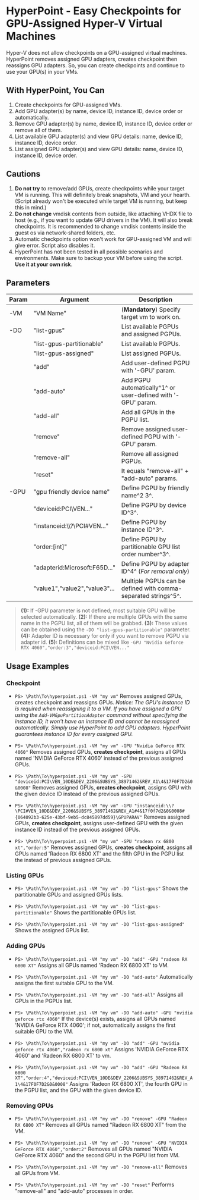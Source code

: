 # HyperPoint - Easy Checkpoints for GPU-Assigned Hyper-V Virtual Machines

Hyper-V does not allow checkpoints on a GPU-assigned virtual machines. HyperPoint removes assigned GPU adapters, creates checkpoint then reassigns GPU adapters. So, you can create checkpoints and continue to use your GPU(s) in your VMs.


## With HyperPoint, You Can
1) Create checkpoints for GPU-assigned VMs.
2) Add GPU adapter(s) by name, device ID, instance ID, device order or automatically.
3) Remove GPU adapter(s) by name, device ID, instance ID, device order or remove all of them.
4) List available GPU adapter(s) and view GPU details: name, device ID, instance ID, device order.
5) List assigned GPU adapter(s) and view GPU details: name, device ID, instance ID, device order.


## Cautions
1) **Do not try** to remove/add GPUs, create checkpoints while your target VM is running. This will definitely break snapshots, VM and your hearth. (Script already won't be executed while target VM is running, but keep this in mind.)
2) **Do not change** vmdisk contents from outside, like attaching VHDX file to host (e.g., if you want to update GPU drivers in the VM). It will also break checkpoints. It is recommended to change vmdisk contents inside the guest os via network-shared folders, etc.
3) Automatic checkpoints option won't work for GPU-assigned VM and will give error. Script also disables it.
4) HyperPoint has not been tested in all possible scenarios and environments. Make sure to backup your VM before using the script. **Use it at your own risk**.


## Parameters
| Param | Argument                      | Description                                                    |
|-------|-------------------------------|----------------------------------------------------------------|
| -VM   | "VM Name"                     | (**Mandatory**) Specify target vm to work on.                  |
| -DO   | "list-gpus"                   | List available PGPUs and assigned PGPUs.                       |
|       | "list-gpus-partitionable"     | List available PGPUs.                                          |
|       | "list-gpus-assigned"          | List assigned PGPUs.                                           |
|       | "add"                         | Add user-defined PGPU with '-GPU' param.                       |
|       | "add-auto"                    | Add PGPU automatically^1^ or user-defined with '-GPU' param.   |
|       | "add-all"                     | Add all GPUs in the PGPU list.                                 |
|       | "remove"                      | Remove assigned user-defined PGPU with '-GPU' param.           |
|       | "remove-all"                  | Remove all assigned PGPUs.                                     |
|       | "reset"                       | It equals "remove-all" + "add-auto" params.                    |
| -GPU  | "gpu friendly device name"    | Define PGPU by friendly name^2 3^.                             |
|       | "deviceid:PCI\VEN..."         | Define PGPU by device ID^3^.                                   |
|       | "instanceid:\\\\?\PCI#VEN..." | Define PGPU by instance ID^3^.                                 |
|       | "order:[int]"                 | Define PGPU by partitionable GPU list order number^3^.         |
|       | "adapterid:Microsoft:F65D..." | Define PGPU by adapter ID^4^ (*For removal only*)              |
|       | "value1","value2","value3"... | Multiple PGPUs can be defined with comma-separated strings^5^. |

> **(1):** If -GPU parameter is not defined; most suitable GPU will be selected automatically. 
> **(2):** If there are multiple GPUs with the same name in the PGPU list, all of them will be grabbed.
> **(3):** These values can be obtained using the `-DO "list-gpus-partitionable"` parameter.
> **(4):** Adapter ID is necessary for only if you want to remove PGPU via adapter id.
> **(5):** Definitions can be mixed like `-GPU "Nvidia Geforce RTX 4060","order:3","deviceid:PCI\VEN..."`


## Usage Examples

### Checkpoint

- `PS> \Path\To\hyperpoint.ps1 -VM "my vm"`
Removes assigned GPUs, creates checkpoint and reassigns GPUs. 
*Notice: The GPU's Instance ID is required when reassigning it to a VM. If you have assigned a GPU using the `Add-VMGpuPartitionAdapter` command without specifying the instance ID, it won't have an instance ID and cannot be reassigned automatically. Simply use HyperPoint to add GPU adapters. HyperPoint guarantees instance ID for every assigned GPU.*

- `PS> \Path\To\hyperpoint.ps1 -VM "my vm" -GPU "Nvidia GeForce RTX 4060"`
Removes assigned GPUs, **creates checkpoint**, assigns all GPUs named 'NVIDIA GeForce RTX 4060' instead of the previous assigned GPUs.

- `PS> \Path\To\hyperpoint.ps1 -VM "my vm" -GPU "deviceid:PCI\VEN_10DE&DEV_2206&SUBSYS_38971462&REV_A1\4&17F0F7D2&0&0008"`
Removes assigned GPUs, **creates checkpoint**, assigns GPU with the given device ID instead of the previous assigned GPUs.

- `PS> \Path\To\hyperpoint.ps1 -VM "my vm" -GPU "instanceid:\\?\PCI#VEN_10DE&DEV_2206&SUBSYS_38971462&REV_A1#4&17f0f7d2&0&0008#{064092b3-625e-43bf-9eb5-dc845897dd59}\GPUPARAV"`
Removes assigned GPUs, **creates checkpoint**, assigns user-defined GPU with the given instance ID instead of the previous assigned GPUs.

- `PS> \Path\To\hyperpoint.ps1 -VM "my vm" -GPU "radeon rx 6800 xt","order:5"`
Removes assigned GPUs, **creates checkpoint**, assigns all GPUs named 'Radeon RX 6800 XT' and the fifth GPU in the PGPU list the instead of previous assigned GPUs.

### Listing GPUs

- `PS> \Path\To\hyperpoint.ps1 -VM "my vm" -DO "list-gpus"`
Shows the partitionable GPUs and assigned GPUs lists.

- `PS> \Path\To\hyperpoint.ps1 -VM "my vm" -DO "list-gpus-partitionable"`
Shows the partitionable GPUs list.

- `PS> \Path\To\hyperpoint.ps1 -VM "my vm" -DO "list-gpus-assigned"`
Shows the assigned GPUs list.

### Adding GPUs

- `PS> \Path\To\hyperpoint.ps1 -VM "my vm" -DO "add" -GPU "radeon RX 6800 XT"`
Assigns all GPUs named 'Radeon RX 6800 XT' to VM.

- `PS> \Path\To\hyperpoint.ps1 -VM "my vm" -DO "add-auto"`
Automatically assigns the first suitable GPU to the VM.

- `PS> \Path\To\hyperpoint.ps1 -VM "my vm" -DO "add-all"`
Assigns all GPUs in the PGPUs list.

- `PS> \Path\To\hyperpoint.ps1 -VM "my vm" -DO "add-auto" -GPU "nvidia geforce rtx 4060"`
If the device(s) exists, assigns all GPUs named 'NVIDIA GeForce RTX 4060'; if not, automatically assigns the first suitable GPU to the VM.

- `PS> \Path\To\hyperpoint.ps1 -VM "my vm" -DO "add" -GPU "nvidia geforce rtx 4060","radeon rx 6800 xt"`
Assigns 'NVIDIA GeForce RTX 4060' and 'Radeon RX 6800 XT' to vm.

- `PS> \Path\To\hyperpoint.ps1 -VM "my vm" -DO "add" -GPU "Radeon RX 6800 XT","order:4","deviceid:PCI\VEN_10DE&DEV_2206&SUBSYS_38971462&REV_A1\4&17F0F7D2&0&0008"`
Assigns 'Radeon RX 6800 XT', the fourth GPU in the PGPU list, and the GPU with the given device ID.

### Removing GPUs

- `PS> \Path\To\hyperpoint.ps1 -VM "my vm" -DO "remove" -GPU "Radeon RX 6800 XT"`
Removes all GPUs named "Radeon RX 6800 XT" from the VM.

- `PS> \Path\To\hyperpoint.ps1 -VM "my vm" -DO "remove" -GPU "NVIDIA GeForce RTX 4060","order:2"`
Removes all GPUs named "NVIDIA GeForce RTX 4060" and the second GPU in the PGPU list from VM.

- `PS> \Path\To\hyperpoint.ps1 -VM "my vm" -DO "remove-all"`
Removes all GPUs from VM.

- `PS> \Path\To\hyperpoint.ps1 -VM "my vm" -DO "reset"`
Performs "remove-all" and "add-auto" processes in order.
